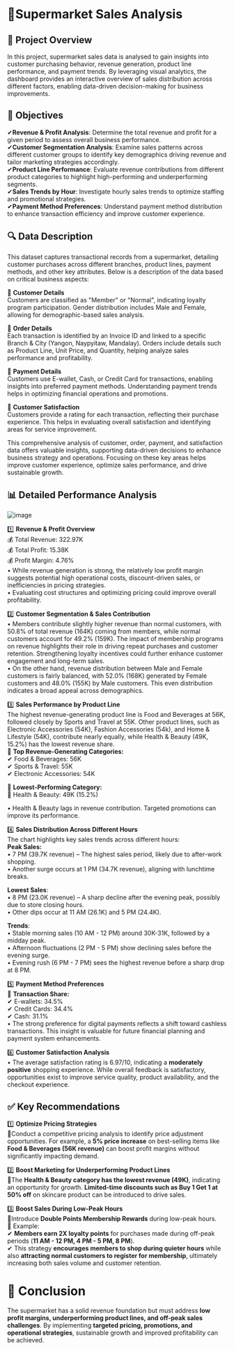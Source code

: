 # 🏪Supermarket Sales Analysis

## 📌 Project Overview
In this project, supermarket sales data is analysed to gain insights into customer purchasing behavior, revenue generation, product line performance, and payment trends. By leveraging visual analytics, the dashboard provides an interactive overview of sales distribution across different factors, enabling data-driven decision-making for business improvements.

## 🎯 Objectives
✔**Revenue & Profit Analysis**: Determine the total revenue and profit for a given period to assess overall business performance.     
✔**Customer Segmentation Analysis**: Examine sales patterns across different customer groups to identify key demographics driving revenue and tailor marketing strategies accordingly.     
✔**Product Line Performance**: Evaluate revenue contributions from different product categories to highlight high-performing and underperforming segments.    
✔**Sales Trends by Hour**: Investigate hourly sales trends to optimize staffing and promotional strategies.    
✔**Payment Method Preferences**: Understand payment method distribution to enhance transaction efficiency and improve customer experience.    


## 🔍 Data Description
This dataset captures transactional records from a supermarket, detailing customer purchases across different branches, product lines, payment methods, and other key attributes. Below is a description of the data based on critical business aspects:       

📌 **Customer Details**      
Customers are classified as "Member" or "Normal", indicating loyalty program participation. Gender distribution includes Male and Female, allowing for demographic-based sales analysis.

📌 **Order Details**         
Each transaction is identified by an Invoice ID and linked to a specific Branch & City (Yangon, Naypyitaw, Mandalay). Orders include details such as Product Line, Unit Price, and Quantity, helping analyze sales performance and profitability.

📌 **Payment Details**       
Customers use E-wallet, Cash, or Credit Card for transactions, enabling insights into preferred payment methods. Understanding payment trends helps in optimizing financial operations and promotions.

📌 **Customer Satisfaction**      
Customers provide a rating for each transaction, reflecting their purchase experience. This helps in evaluating overall satisfaction and identifying areas for service improvement.     

                                                                                                                                                                          
This comprehensive analysis of customer, order, payment, and satisfaction data offers valuable insights, supporting data-driven decisions to enhance business strategy and operations. Focusing on these key areas helps improve customer experience, optimize sales performance, and drive sustainable growth.


## 📊 Detailed Performance Analysis
![image](https://github.com/user-attachments/assets/508d50f8-8adb-4ffc-b4a5-37efc59c2b69)

1️⃣ **Revenue & Profit Overview**    
💰 Total Revenue: 322.97K       
💰 Total Profit: 15.38K       
💰 Profit Margin: 4.76%       
   • While revenue generation is strong, the relatively low profit margin suggests potential high operational costs, discount-driven sales, or inefficiencies in pricing strategies.       
   • Evaluating cost structures and optimizing pricing could improve overall profitability.           

2️⃣ **Customer Segmentation & Sales Contribution**        
   • Members contribute slightly higher revenue than normal customers, with 50.8% of total revenue (164K) coming from members, while normal customers account for 49.2% (159K). The impact of membership programs on revenue highlights their role in driving repeat purchases and customer retention. Strengthening loyalty incentives could further enhance customer engagement and long-term sales.         
   • On the other hand, revenue distribution between Male and Female customers is fairly balanced, with 52.0% (168K) generated by Female customers and 48.0% (155K) by Male customers. This even distribution indicates a broad appeal across demographics.      

3️⃣ **Sales Performance by Product Line**        
The highest revenue-generating product line is Food and Beverages at 56K, followed closely by Sports and Travel at 55K. Other product lines, such as Electronic Accessories (54K), Fashion Accessories (54k), and Home & Lifestyle (54K), contribute nearly equally, while Health & Beauty (49K, 15.2%) has the lowest revenue share.      
📌 **Top Revenue-Generating Categories:**       
✔ Food & Beverages: 56K      
✔ Sports & Travel: 55K      
✔ Electronic Accessories: 54K           
     
📌 **Lowest-Performing Category:**     
🚨 Health & Beauty: 49K (15.2%)          

   • Health & Beauty lags in revenue contribution. Targeted promotions can improve its performance.
  
4️⃣ **Sales Distribution Across Different Hours**      
The chart highlights key sales trends across different hours:           
**Peak Sales:**         
   • 7 PM (39.7K revenue) – The highest sales period, likely due to after-work shopping.      
   • Another surge occurs at 1 PM (34.7K revenue), aligning with lunchtime breaks.              

**Lowest Sales**:     
   • 8 PM (23.0K revenue) – A sharp decline after the evening peak, possibly due to store closing hours.       
   • Other dips occur at 11 AM (26.1K) and 5 PM (24.4K).        

**Trends**:      
   • Stable morning sales (10 AM - 12 PM) around 30K-31K, followed by a midday peak.      
   • Afternoon fluctuations (2 PM - 5 PM) show declining sales before the evening surge.     
   • Evening rush (6 PM - 7 PM) sees the highest revenue before a sharp drop at 8 PM.     

5️⃣ **Payment Method Preferences**      
📌 **Transaction Share:**     
✔ E-wallets: 34.5%    
✔ Credit Cards: 34.4%    
✔ Cash: 31.1%     
   • The strong preference for digital payments reflects a shift toward cashless transactions. This insight is valuable for future financial planning and payment system enhancements.      

6️⃣ **Customer Satisfaction Analysis**             
   • The average satisfaction rating is 6.97/10, indicating a **moderately positive** shopping experience. While overall feedback is satisfactory, opportunities exist to improve service quality, product availability, and the checkout experience.     

## ✅ Key Recommendations       
1️⃣ **Optimize Pricing Strategies**         
🔹Conduct a competitive pricing analysis to identify price adjustment opportunities. For example, a **5% price increase** on best-selling items like **Food & Beverages (56K revenue)** can boost profit margins without significantly impacting demand.        

2️⃣ **Boost Marketing for Underperforming Product Lines**        
🔹The **Health & Beauty category has the lowest revenue (49K)**, indicating an opportunity for growth. **Limited-time discounts such as Buy 1 Get 1 at 50% off** on skincare product can be introduced to drive sales.       

3️⃣ **Boost Sales During Low-Peak Hours**       
🔹Introduce **Double Points Membership Rewards** during low-peak hours.         
📌 Example:      
✔ **Members earn 2X loyalty points** for purchases made during off-peak periods (**11 AM - 12 PM, 4 PM - 5 PM, 8 PM**).              
✔ This strategy **encourages members to shop during quieter hours** while also **attracting normal customers to register for membership**, ultimately increasing both sales volume and customer retention.                       
          
             
# 📌 Conclusion                
The supermarket has a solid revenue foundation but must address **low profit margins, underperforming product lines, and off-peak sales challenges**. By implementing **targeted pricing, promotions, and operational strategies**, sustainable growth and improved profitability can be achieved.
